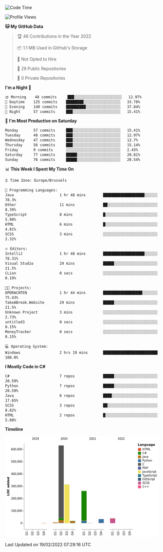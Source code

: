 <!--START_SECTION:waka-->
![Code Time](http://img.shields.io/badge/Code%20Time-135%20hrs%2014%20mins-blue)

![Profile Views](http://img.shields.io/badge/Profile%20Views-1-blue)

**🐱 My GitHub Data** 

> 🏆 46 Contributions in the Year 2022
 > 
> 📦 1.1 MB Used in GitHub's Storage 
 > 
> 🚫 Not Opted to Hire
 > 
> 📜 29 Public Repositories 
 > 
> 🔑 0 Private Repositories  
 > 
**I'm a Night 🦉** 

```text
🌞 Morning    48 commits     ███░░░░░░░░░░░░░░░░░░░░░░   12.97% 
🌆 Daytime    125 commits    ████████░░░░░░░░░░░░░░░░░   33.78% 
🌃 Evening    140 commits    █████████░░░░░░░░░░░░░░░░   37.84% 
🌙 Night      57 commits     ███░░░░░░░░░░░░░░░░░░░░░░   15.41%

```
📅 **I'm Most Productive on Saturday** 

```text
Monday       57 commits     ███░░░░░░░░░░░░░░░░░░░░░░   15.41% 
Tuesday      48 commits     ███░░░░░░░░░░░░░░░░░░░░░░   12.97% 
Wednesday    47 commits     ███░░░░░░░░░░░░░░░░░░░░░░   12.7% 
Thursday     56 commits     ███░░░░░░░░░░░░░░░░░░░░░░   15.14% 
Friday       9 commits      ░░░░░░░░░░░░░░░░░░░░░░░░░   2.43% 
Saturday     77 commits     █████░░░░░░░░░░░░░░░░░░░░   20.81% 
Sunday       76 commits     █████░░░░░░░░░░░░░░░░░░░░   20.54%

```


📊 **This Week I Spent My Time On** 

```text
⌚︎ Time Zone: Europe/Brussels

💬 Programming Languages: 
Java                     1 hr 48 mins        ███████████████████░░░░░░   78.3% 
Other                    11 mins             ██░░░░░░░░░░░░░░░░░░░░░░░   8.39% 
TypeScript               8 mins              █░░░░░░░░░░░░░░░░░░░░░░░░   5.98% 
HTML                     6 mins              █░░░░░░░░░░░░░░░░░░░░░░░░   4.81% 
SCSS                     3 mins              ░░░░░░░░░░░░░░░░░░░░░░░░░   2.32%

🔥 Editors: 
IntelliJ                 1 hr 48 mins        ███████████████████░░░░░░   78.31% 
Visual Studio            29 mins             █████░░░░░░░░░░░░░░░░░░░░   21.5% 
CLion                    0 secs              ░░░░░░░░░░░░░░░░░░░░░░░░░   0.19%

🐱‍💻 Projects: 
OPDRACHTEN               1 hr 44 mins        ██████████████████░░░░░░░   75.43% 
TakeABreak.Website       29 mins             █████░░░░░░░░░░░░░░░░░░░░   21.5% 
Unknown Project          3 mins              ░░░░░░░░░░░░░░░░░░░░░░░░░   2.73% 
untitled3                0 secs              ░░░░░░░░░░░░░░░░░░░░░░░░░   0.15% 
MoneyTracker             0 secs              ░░░░░░░░░░░░░░░░░░░░░░░░░   0.15%

💻 Operating System: 
Windows                  2 hrs 19 mins       █████████████████████████   100.0%

```

**I Mostly Code in C#** 

```text
C#                       7 repos             █████░░░░░░░░░░░░░░░░░░░░   20.59% 
Python                   7 repos             █████░░░░░░░░░░░░░░░░░░░░   20.59% 
Java                     6 repos             ████░░░░░░░░░░░░░░░░░░░░░   17.65% 
SCSS                     3 repos             ██░░░░░░░░░░░░░░░░░░░░░░░   8.82% 
HTML                     2 repos             █░░░░░░░░░░░░░░░░░░░░░░░░   5.88%

```


**Timeline**

![Chart not found](https://raw.githubusercontent.com/Arafa42/Arafa42/main/charts/bar_graph.png) 


 Last Updated on 19/02/2022 07:29:16 UTC
<!--END_SECTION:waka-->


<!-- 
[![Hits](https://hits.seeyoufarm.com/api/count/incr/badge.svg?url=https%3A%2F%2Fgithub.com%2FArafa42&count_bg=%23455AF3&title_bg=%23262D3B&icon=github.svg&icon_color=%23588EF7&title=visitors&edge_flat=false)](https://hits.seeyoufarm.com)
 -->
